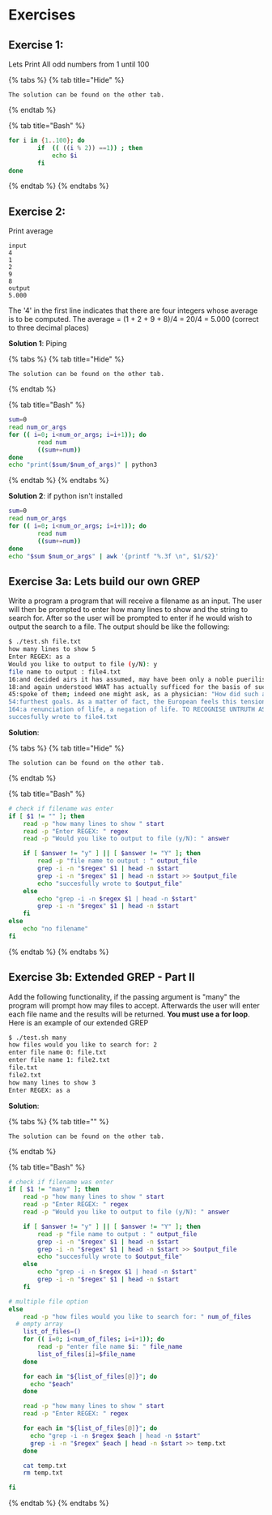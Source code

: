 # Exercises

## Exercise 1:

Lets Print All odd numbers from 1 until 100

{% tabs %}
{% tab title="Hide" %}
```
The solution can be found on the other tab.
```
{% endtab %}

{% tab title="Bash" %}
```bash
for i in {1..100}; do
        if  (( ((i % 2)) ==1)) ; then
            echo $i
        fi
done
```
{% endtab %}
{% endtabs %}

## Exercise 2:

Print average

```text
input
4
1
2
9
8
output
5.000
```

The '4' in the first line indicates that there are four integers whose average is to be computed. The average = \(1 + 2 + 9 + 8\)/4 = 20/4 = 5.000 \(correct to three decimal places\)

**Solution 1**: Piping

{% tabs %}
{% tab title="Hide" %}
```
The solution can be found on the other tab.
```
{% endtab %}

{% tab title="Bash" %}
```bash
sum=0
read num_or_args
for (( i=0; i<num_or_args; i=i+1)); do
        read num
        ((sum+=num))
done
echo "print($sum/$num_of_args)" | python3
```
{% endtab %}
{% endtabs %}

**Solution 2**: if python isn't installed

```bash
sum=0
read num_or_args
for (( i=0; i<num_or_args; i=i+1)); do
        read num
        ((sum+=num))
done
echo "$sum $num_or_args" | awk '{printf "%.3f \n", $1/$2}'
```

## Exercise 3a: Lets build our own GREP

Write a program a program that will receive a filename as an input. The user will then be prompted to enter how many lines to show and the string to search for. After so the user will be prompted to enter if he would wish to output the search to a file. The output should be like the following:

```bash
$ ./test.sh file.txt
how many lines to show 5
Enter REGEX: as a
Would you like to output to file (y/N): y
file name to output : file4.txt
16:and decided airs it has assumed, may have been only a noble puerilism
18:and again understood WHAT has actually sufficed for the basis of such
45:spoke of them; indeed one might ask, as a physician: "How did such a
54:furthest goals. As a matter of fact, the European feels this tension as
164:a renunciation of life, a negation of life. TO RECOGNISE UNTRUTH AS A
succesfully wrote to file4.txt
```

**Solution**:

{% tabs %}
{% tab title="Hide" %}
```
The solution can be found on the other tab.
```
{% endtab %}

{% tab title="Bash" %}
```bash
# check if filename was enter
if [ $1 != "" ]; then
    read -p "how many lines to show " start
    read -p "Enter REGEX: " regex
    read -p "Would you like to output to file (y/N): " answer

    if [ $answer != "y" ] || [ $answer != "Y" ]; then
        read -p "file name to output : " output_file
        grep -i -n "$regex" $1 | head -n $start
        grep -i -n "$regex" $1 | head -n $start >> $output_file
        echo "succesfully wrote to $output_file"
    else
        echo "grep -i -n $regex $1 | head -n $start"
        grep -i -n "$regex" $1 | head -n $start
    fi
else
    echo "no filename"
fi
```
{% endtab %}
{% endtabs %}

## Exercise 3b: Extended GREP - Part II

Add the following functionality, if the passing argument is "many" the program will prompt how may files to accept. Afterwards the user will enter each file name and the results will be returned. **You must use a for loop**. Here is an example of our extended GREP

```bash
$ ./test.sh many
how files would you like to search for: 2
enter file name 0: file.txt
enter file name 1: file2.txt
file.txt
file2.txt
how many lines to show 3
Enter REGEX: as a
```

**Solution**:

{% tabs %}
{% tab title="" %}
```
The solution can be found on the other tab.
```
{% endtab %}

{% tab title="Bash" %}
```bash
# check if filename was enter
if [ $1 != "many" ]; then
    read -p "how many lines to show " start
    read -p "Enter REGEX: " regex
    read -p "Would you like to output to file (y/N): " answer

    if [ $answer != "y" ] || [ $answer != "Y" ]; then
        read -p "file name to output : " output_file
        grep -i -n "$regex" $1 | head -n $start
        grep -i -n "$regex" $1 | head -n $start >> $output_file
        echo "succesfully wrote to $output_file"
    else
        echo "grep -i -n $regex $1 | head -n $start"
        grep -i -n "$regex" $1 | head -n $start
    fi

# multiple file option
else
    read -p "how files would you like to search for: " num_of_files
  # empty array
    list_of_files=()
    for (( i=0; i<num_of_files; i=i+1)); do
        read -p "enter file name $i: " file_name
        list_of_files[i]=$file_name
    done

    for each in "${list_of_files[@]}"; do
      echo "$each"
    done

    read -p "how many lines to show " start
    read -p "Enter REGEX: " regex

    for each in "${list_of_files[@]}"; do
      echo "grep -i -n $regex $each | head -n $start"
      grep -i -n "$regex" $each | head -n $start >> temp.txt
    done

    cat temp.txt
    rm temp.txt

fi
```
{% endtab %}
{% endtabs %}

